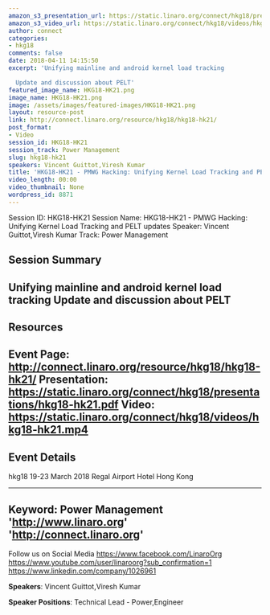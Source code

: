 ```yaml
---
amazon_s3_presentation_url: https://static.linaro.org/connect/hkg18/presentations/hkg18-hk21.pdf
amazon_s3_video_url: https://static.linaro.org/connect/hkg18/videos/hkg18-hk21.mp4
author: connect
categories:
- hkg18
comments: false
date: 2018-04-11 14:15:50
excerpt: 'Unifying mainline and android kernel load tracking

  Update and discussion about PELT'
featured_image_name: HKG18-HK21.png
image_name: HKG18-HK21.png
image: /assets/images/featured-images/HKG18-HK21.png
layout: resource-post
link: http://connect.linaro.org/resource/hkg18/hkg18-hk21/
post_format:
- Video
session_id: HKG18-HK21
session_track: Power Management
slug: hkg18-hk21
speakers: Vincent Guittot,Viresh Kumar
title: 'HKG18-HK21 - PMWG Hacking: Unifying Kernel Load Tracking and PELT updates'
video_length: 00:00
video_thumbnail: None
wordpress_id: 8871
---
```


Session ID: HKG18-HK21
Session Name: HKG18-HK21 - PMWG Hacking: Unifying Kernel Load Tracking and PELT updates
Speaker: Vincent Guittot,Viresh Kumar
Track: Power Management


## Session Summary
Unifying mainline and android kernel load tracking
Update and discussion about PELT
---------------------------------------------------
## Resources
Event Page: http://connect.linaro.org/resource/hkg18/hkg18-hk21/
Presentation: https://static.linaro.org/connect/hkg18/presentations/hkg18-hk21.pdf
Video: https://static.linaro.org/connect/hkg18/videos/hkg18-hk21.mp4
 ---------------------------------------------------
## Event Details
hkg18
19-23 March 2018
Regal Airport Hotel Hong Kong

---------------------------------------------------
Keyword: Power Management
'http://www.linaro.org'
'http://connect.linaro.org'
---------------------------------------------------
Follow us on Social Media
https://www.facebook.com/LinaroOrg
https://www.youtube.com/user/linaroorg?sub_confirmation=1
https://www.linkedin.com/company/1026961

**Speakers**: Vincent Guittot,Viresh Kumar

**Speaker Positions**: Technical Lead - Power,Engineer
